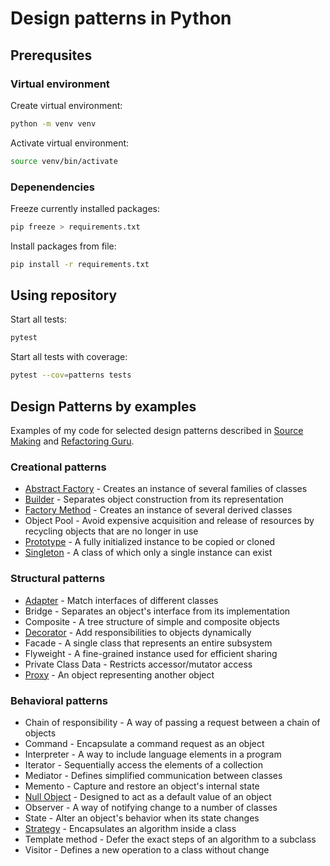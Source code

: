# Design patterns in Python

## Prerequsites

### Virtual environment

Create virtual environment:
```bash
python -m venv venv
```

Activate virtual environment:
```bash
source venv/bin/activate
```

### Depenendencies

Freeze currently installed packages:
```bash
pip freeze > requirements.txt
```

Install packages from file:
```bash
pip install -r requirements.txt
```

## Using repository

Start all tests:
```bash
pytest
```

Start all tests with coverage:
```bash
pytest --cov=patterns tests
```

## Design Patterns by examples

Examples of my code for selected design patterns 
described in [Source Making](https://sourcemaking.com/design_patterns) 
and [Refactoring Guru](https://refactoring.guru/design-patterns).

### Creational patterns

- [Abstract Factory](patterns/creational_pattern_abstract_factory.py) - Creates an instance of several families of classes
- [Builder](patterns/creational_pattern_builder.py) - Separates object construction from its representation
- [Factory Method](patterns/creational_pattern_factory_method.py) - Creates an instance of several derived classes
- Object Pool - Avoid expensive acquisition and release of resources by recycling objects that are no longer in use
- [Prototype](patterns/creational_pattern_prototype.py) - A fully initialized instance to be copied or cloned
- [Singleton](patterns/creational_pattern_singleton.py) - A class of which only a single instance can exist

### Structural patterns

- [Adapter](patterns/structural_pattern_adapter.py) - Match interfaces of different classes
- Bridge - Separates an object's interface from its implementation
- Composite - A tree structure of simple and composite objects
- [Decorator](patterns/structural_pattern_decorator.py) - Add responsibilities to objects dynamically
- Facade - A single class that represents an entire subsystem
- Flyweight - A fine-grained instance used for efficient sharing
- Private Class Data - Restricts accessor/mutator access
- [Proxy](patterns/structural_pattern_proxy.py) - An object representing another object

### Behavioral patterns

- Chain of responsibility - A way of passing a request between a chain of objects
- Command - Encapsulate a command request as an object
- Interpreter - A way to include language elements in a program
- Iterator - Sequentially access the elements of a collection
- Mediator - Defines simplified communication between classes
- Memento - Capture and restore an object's internal state
- [Null Object](patterns/behavioral_pattern_null_object.py) - Designed to act as a default value of an object
- Observer - A way of notifying change to a number of classes
- State - Alter an object's behavior when its state changes
- [Strategy](patterns/behavioral_pattern_strategy.py) - Encapsulates an algorithm inside a class
- Template method - Defer the exact steps of an algorithm to a subclass
- Visitor - Defines a new operation to a class without change